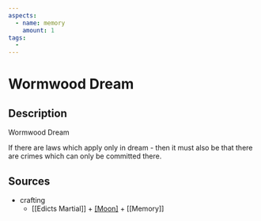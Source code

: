 ```yaml
---
aspects: 
  - name: memory
    amount: 1
tags:
  - 
---
```


# Wormwood Dream

## Description
Wormwood Dream

If there are laws which apply only in dream - then it must also be that there are crimes which can only be committed there.
## Sources
- crafting
	- [[Edicts Martial]] + [[Moon]](10) + [[Memory]]
